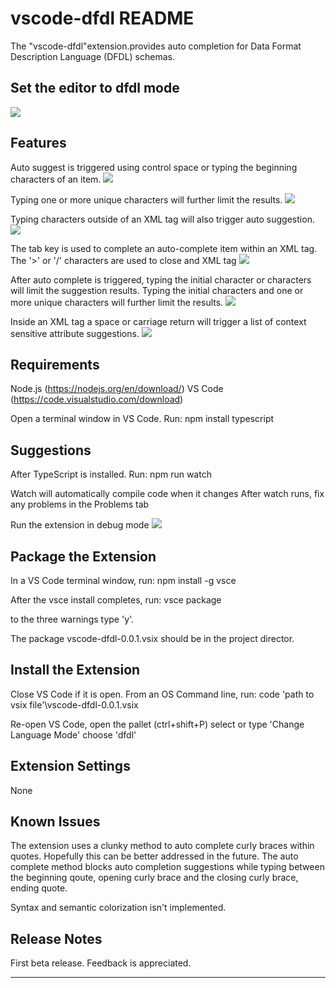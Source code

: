 # vscode-dfdl README

The "vscode-dfdl"extension.provides auto completion for Data Format Description Language (DFDL) schemas.

## Set the editor to dfdl mode
![](TurnOnDfdlMode.gif)
## Features

Auto suggest is triggered using control space or typing the beginning characters of an item.
![](CtrlSpaceTrigger.gif)

Typing one or more unique characters will further limit the results.
![](CharacterTrigger.gif)

Typing characters outside of an XML tag will also trigger auto suggestion.
![](CharacterTrigger2.gif)

The tab key is used to complete an auto-complete item within an XML tag.
The '>' or '/' characters are used to close and XML tag
![](ExitAndEndTag.gif)

After auto complete is triggered, typing the initial character or characters will limit the suggestion results.
Typing the initial characters and one or more unique characters will further limit the results.
![](UniqueCharacters.gif)

Inside an XML tag a space or carriage return will trigger a list of context sensitive attribute suggestions.
![](AttributeSuggestions.gif)


## Requirements

Node.js (https://nodejs.org/en/download/)
VS Code (https://code.visualstudio.com/download)

Open a terminal window in VS Code. Run:
  npm install typescript

## Suggestions

After TypeScript is installed. Run:
npm run watch

Watch will automatically compile code when it changes
After watch runs, fix any problems in the Problems tab

Run the extension in debug mode
![](StartDebugMode.gif)

## Package the Extension

In a VS Code terminal window, run:
  npm install -g vsce

After the vsce install completes, run:
  vsce package

to the three warnings type 'y'.

The package vscode-dfdl-0.0.1.vsix should be in the project director.

## Install the Extension

Close VS Code if it is open. From an OS Command line, run:
  code 'path to vsix file'\vscode-dfdl-0.0.1.vsix

Re-open VS Code, open the pallet (ctrl+shift+P)
  select or type 'Change Language Mode'
  choose 'dfdl'

## Extension Settings

None

## Known Issues

The extension uses a clunky method to auto complete curly braces within quotes.  Hopefully this can be
better addressed in the future.  The auto complete method blocks auto completion suggestions while typing between the beginning qoute, opening curly brace and the closing curly brace, ending quote.

Syntax and semantic colorization isn't implemented.

## Release Notes

First beta release. Feedback is appreciated.

-----------------------------------------------------------------------------------------------------------
